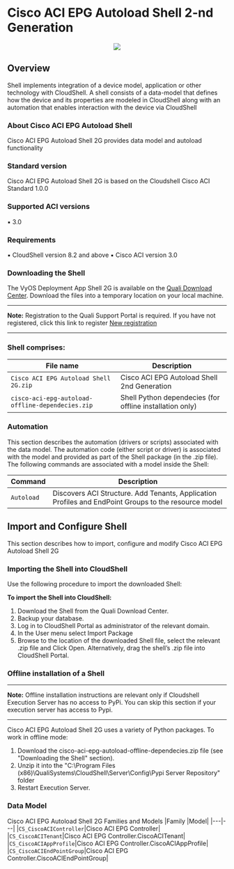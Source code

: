 # Cisco ACI EPG Autoload Shell 2-nd Generation
<p align="center">
<img src="https://github.com/QualiSystems/devguide_source/raw/master/logo.png"></img>
</p>

## Overview
Shell implements integration of a device model, application or other technology with CloudShell. A shell consists of a data-model that defines how the device and its properties are modeled in CloudShell along with an automation that enables interaction with the device via CloudShell

### About Cisco ACI EPG Autoload Shell
Cisco ACI EPG Autoload Shell 2G provides data model and autoload
functionality

### Standard version
Cisco ACI EPG Autoload Shell 2G is based on the Cloudshell Cisco ACI Standard 1.0.0

### Supported ACI versions
▪ 3.0

### Requirements
▪ CloudShell version 8.2 and above
▪ Cisco ACI version 3.0

### Downloading the Shell
The VyOS Deployment App Shell 2G is available on the [Quali Download Center](https://support.quali.com/entries/87063688-Solution-Pack-Download-Center).
Download the files into a temporary location on your local machine.
___
**Note:** Registration to the Quali Support Portal is required. If you have not registered,
click this link to register [New registration](http://portal.qualisystems.com/entries/43187197)
___

### Shell comprises:
|File name|Description|
|---|---|
|`Cisco ACI EPG Autoload Shell 2G.zip`|Cisco ACI EPG Autoload Shell 2nd Generation|
|`cisco-aci-epg-autoload-offline-dependecies.zip`|Shell Python dependecies (for offline installation only)|

### Automation
This section describes the automation (drivers or scripts) associated with the data model. The automation code (either script or driver) is associated with the model and provided as part of the Shell package (in the .zip file). The following commands are associated with a model inside the Shell:

|Command |Description|
|---|---|
|`Autoload`|Discovers ACI Structure. Add Tenants, Application Profiles and EndPoint Groups to the resource model|

## Import and Configure Shell
This section describes how to import, configure and modify Cisco ACI EPG Autoload Shell 2G

### Importing the Shell into CloudShell
Use the following procedure to import the downloaded Shell:

**To import the Shell into CloudShell:**
  1. Download the Shell from the Quali Download Center.
  2. Backup your database.
  3. Log in to CloudShell Portal as administrator of the relevant domain.
  4. In the User menu select Import Package
  5. Browse to the location of the downloaded Shell file, select the relevant .zip file and Click Open. Alternatively, drag   the shell’s .zip file into CloudShell Portal.

### Offline installation of a Shell
___
**Note:** Offline installation instructions are relevant only if Cloudshell Execution Server has no access to PyPi. You can skip this section if your execution server has access to Pypi.
___
Cisco ACI EPG Autoload Shell 2G uses a variety of Python packages. To work in offline mode:
  1. Download the cisco-aci-epg-autoload-offline-dependecies.zip file (see "Downloading the Shell" section).
  2. Unzip it into the "C:\Program Files (x86)\QualiSystems\CloudShell\Server\Config\Pypi Server Repository" folder
  3. Restart Execution Server.

### Data Model
Cisco ACI EPG Autoload Shell 2G Families and Models
|Family |Model|
|---|---|
|`CS_CiscoACIController`|Cisco ACI EPG Controller|
|`CS_CiscoACITenant`|Cisco ACI EPG Controller.CiscoACITenant|
|`CS_CiscoACIAppProfile`|Cisco ACI EPG Controller.CiscoACIAppProfile|
|`CS_CiscoACIEndPointGroup`|Cisco ACI EPG Controller.CiscoACIEndPointGroup|

